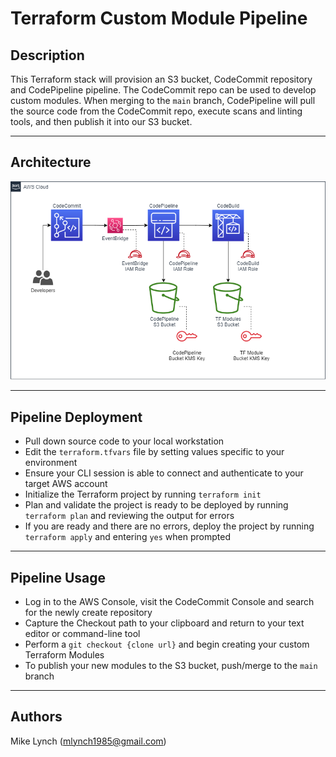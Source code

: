 # Terraform Custom Module Pipeline

## Description

This Terraform stack will provision an S3 bucket, CodeCommit repository and CodePipeline pipeline. The CodeCommit repo can be used to develop custom modules. When merging to the `main` branch, CodePipeline will pull the source code from the CodeCommit repo, execute scans and linting tools, and then publish it into our S3 bucket.

----

## Architecture

![Architecture Diagram](architecture-diagram.png)

----

## Pipeline Deployment

- Pull down source code to your local workstation
- Edit the `terraform.tfvars` file by setting values specific to your environment
- Ensure your CLI session is able to connect and authenticate to your target AWS account
- Initialize the Terraform project by running `terraform init`
- Plan and validate the project is ready to be deployed by running `terraform plan` and reviewing the output for errors
- If you are ready and there are no errors, deploy the project by running `terraform apply` and entering `yes` when prompted

----

## Pipeline Usage

- Log in to the AWS Console, visit the CodeCommit Console and search for the newly create repository
- Capture the Checkout path to your clipboard and return to your text editor or command-line tool
- Perform a `git checkout {clone url}` and begin creating your custom Terraform Modules
- To publish your new modules to the S3 bucket, push/merge to the `main` branch

----

## Authors

Mike Lynch (mlynch1985@gmail.com)
